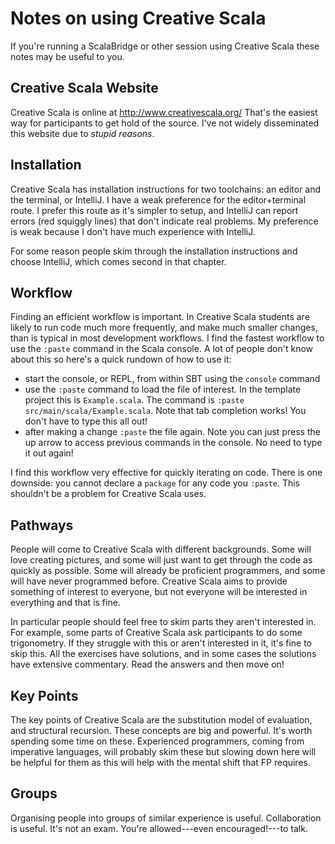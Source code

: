 # Notes on using Creative Scala

If you're running a ScalaBridge or other session using Creative Scala these notes may be useful to you.


## Creative Scala Website

Creative Scala is online at http://www.creativescala.org/  That's the easiest way for participants to get hold of the source. I've not widely disseminated this website due to _stupid reasons_.


## Installation

Creative Scala has installation instructions for two toolchains: an editor and the terminal, or IntelliJ. I have a weak preference for the editor+terminal route. I prefer this route as it's simpler to setup, and IntelliJ can report errors (red squiggly lines) that don't indicate real problems. My preference is weak because I don't have much experience with IntelliJ. 

For some reason people skim through the installation instructions and choose IntelliJ, which comes second in that chapter.


## Workflow 

Finding an efficient workflow is important. In Creative Scala students are likely to run code much more frequently, and make much smaller changes, than is typical in most development workflows. I find the fastest workflow to use the `:paste` command in the Scala console. A lot of people don't know about this so here's a quick rundown of how to use it:

- start the console, or REPL, from within SBT using the `console` command
- use the `:paste` command to load the file of interest. In the template project this is `Example.scala`. The command is `:paste src/main/scala/Example.scala`. Note that tab completion works! You don't have to type this all out!
- after making a change `:paste` the file again. Note you can just press the up arrow to access previous commands in the console. No need to type it out again!

I find this workflow very effective for quickly iterating on code. There is one downside: you cannot declare a `package` for any code you `:paste`. This shouldn't be a problem for Creative Scala uses.


## Pathways

People will come to Creative Scala with different backgrounds. Some will love creating pictures, and some will just want to get through the code as quickly as possible. Some will already be proficient programmers, and some will have never programmed before. Creative Scala aims to provide something of interest to everyone, but not everyone will be interested in everything and that is fine.

In particular people should feel free to skim parts they aren't interested in. For example, some parts of Creative Scala ask participants to do some trigonometry. If they struggle with this or aren't interested in it, it's fine to skip this. All the exercises have solutions, and in some cases the solutions have extensive commentary. Read the answers and then move on!


## Key Points

The key points of Creative Scala are the substitution model of evaluation, and structural recursion. These concepts are big and powerful. It's worth spending some time on these. Experienced programmers, coming from imperative languages, will probably skim these but slowing down here will be helpful for them as this will help with the mental shift that FP requires.


## Groups

Organising people into groups of similar experience is useful. Collaboration is useful. It's not an exam. You're allowed---even encouraged!---to talk.
